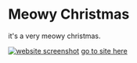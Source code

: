 # Meowy Christmas

it's a very meowy christmas.

[![website screenshot](../meowy-christmas/src/imgs/meowyChristmas.png)](https://vejtheguy.github.io/meowy-christmas/)
[go to site here](https://vejtheguy.github.io/meowy-christmas/)
